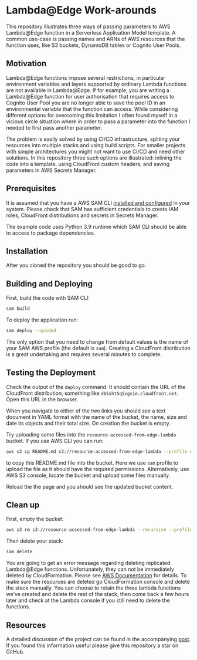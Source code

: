 # Lambda@Edge Work-arounds

This repository illustrates three ways of passing parameters to AWS Lambda@Edge function in a Serverless Application Model template. A common use-case is passing names and ARNs of AWS resources that the function uses, like S3 buckets, DynamoDB tables or Cognito User Pools.

## Motivation

Lambda@Edge functions impose several restrictions, in particular environment variables and layers supported by ordinary Lambda functions are not available in Lambda@Edge. If for example, you are writing a Lambda@Edge function for user authorisation that requires access to Cognito User Pool you are no longer able to save the pool ID in an environmental variable that the function can access. While considering different options for overcoming this limitation I often found myself in a vicious circle situation where in order to pass a parameter into the function I needed to first pass another parameter.

The problem is easily solved by using CI/CD infrastructure, spliting your resources into multiple stacks and using build scripts. For smaller projects with simple architectures you might not want to use CI/CD and need other solutions. In this repository three such options are illustrated: inlining the code into a template, using CloudFront custom headers, and saving parameters in AWS Secrets Manager.

## Prerequisites

It is assumed that you have a AWS SAM CLI [installed and configured](https://docs.aws.amazon.com/serverless-application-model/latest/developerguide/serverless-sam-cli-install.html) in your system. Please check that SAM has sufficient credentials to create IAM roles, CloudFront distributions and secrets in Secrets Manager.

The example code uses Python 3.9 runtime which SAM CLI should be able to access to package dependencies.

## Installation

After you cloned the repository you should be good to go.

## Building and Deploying

First, build the code with SAM CLI:

```bash
sam build
```

To deploy the application run:

```bash
sam deploy --guided
```

The only option that you need to change from default values is the name of your SAM AWS profile (the default is `sam`). Creating a CloudFront distribution is a great undertaking and requires several minutes to complete.

## Testing the Deployment

Check the output of the `deploy` command. It should contain the URL of the CloudFront distribution, something like `d65sht5q5cgs1e.cloudfront.net`. Open this URL in the browser.

When you navigate to either of the two links you should see a text document in YAML format with the name of the bucket, the name, size and date its objects and their total size. On creation the bucket is empty.

Try uploading some files into the `resource-accessed-from-edge-lambda` bucket. If you use AWS CLI you can run:

```bash
aws s3 cp README.md s3://resource-accessed-from-edge-lambda --profile sam
```

to copy this README.md file into the bucket. Here we use `sam` profile to upload the file as it should have the required permissions. Alternatively, use AWS S3 console, locate the bucket and upload some files manually.

Reload the the page and you should see the updated bucket content.

## Clean up

First, empty the bucket:

```bash
aws s3 rm s3://resource-accessed-from-edge-lambda --recursive --profile sam
```

Then delete your stack:

```bash
sam delete
```

You are going to get an error message regarding deleting replicated Lambda@Edge functions. Unfortunately, they can not be immediately deleted by CloudFormation. Please see [AWS Documentation](https://docs.aws.amazon.com/AmazonCloudFront/latest/DeveloperGuide/lambda-edge-delete-replicas.html) for details. To make sure the resources are deleted go CloudFormation console and delete the stack manually. You can choose to retain the three lambda functions we've created and delete the rest of the stack, then come back a few hours later and check at the Lambda console if you still need to delete the functions.

## Resources

A detailed discussion of the project can be found in the accompanying [post](https://sblog.kosobrodov.net).
If you found this information useful please give this repository a star on GitHub.

